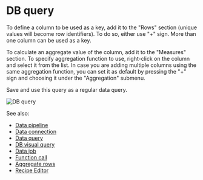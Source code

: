 <!-- TITLE: Query View -->
<!-- SUBTITLE: -->

# DB query

To define a column to be used as a key, add it to the "Rows" section (unique values will become row identifiers). To do
so, either use "+" sign. More than one column can be used as a key.

To calculate an aggregate value of the column, add it to the "Measures" section. To specify aggregation function to use,
right-click on the column and select it from the list. In case you are adding multiple columns using the same
aggregation function, you can set it as default by pressing the "+" sign and choosing it under the "Aggregation"
submenu.

Save and use this query as a regular data query.

![DB query](../uploads/gifs/query-db-1.gif "DB query")

See also:

* [Data pipeline](data-pipeline.md)
* [Data connection](data-connection.md)
* [Data query](data-query.md)
* [DB visual query](db-visual-query.md)
* [Data job](data-job.md)
* [Function call](../overview/functions/function-call.md)
* [Aggregate rows](../transform/aggregate-rows.md)
* [Recipe Editor](../transform/recipe-editor.md)
